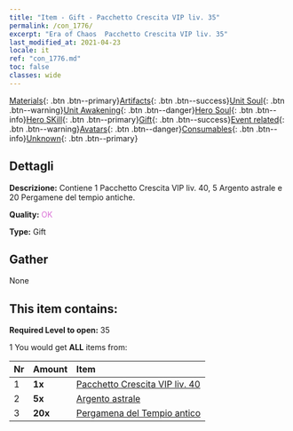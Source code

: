 ```yaml
---
title: "Item - Gift - Pacchetto Crescita VIP liv. 35"
permalink: /con_1776/
excerpt: "Era of Chaos  Pacchetto Crescita VIP liv. 35"
last_modified_at: 2021-04-23
locale: it
ref: "con_1776.md"
toc: false
classes: wide
---
```

 [Materials](/ItemsIT/){: .btn .btn--primary}[Artifacts](/ItemsIT/Artifacts/){: .btn .btn--success}[Unit Soul](/ItemsIT/UnitSoul/){: .btn .btn--warning}[Unit Awakening](/ItemsIT/UnitAwakening/){: .btn .btn--danger}[Hero Soul](/ItemsIT/HeroSoul/){: .btn .btn--info}[Hero SKill](/ItemsIT/HeroSkill/){: .btn .btn--primary}[Gift](/ItemsIT/Gift/){: .btn .btn--success}[Event related](/ItemsIT/Events/){: .btn .btn--warning}[Avatars](/ItemsIT/Avatars/){: .btn .btn--danger}[Consumables](/ItemsIT/Consumables/){: .btn .btn--info}[Unknown](/ItemsIT/Unknown/){: .btn .btn--primary}

## Dettagli
 **Descrizione:** Contiene 1 Pacchetto Crescita VIP liv. 40, 5 Argento astrale e 20 Pergamene del tempio antiche.

 **Quality:** <span style="color: #DA70D6">OK</span>

 **Type:** Gift

## Gather

  None

## This item contains:

 **Required Level to open:** 35

 1 You would get **ALL** items  from:

  | Nr | Amount |     Item    |
  |:---|:-------|:------------|
  | 1 |  **1x** | [Pacchetto Crescita VIP liv. 40](/ItemsIT/con_1777/) |  | 
  | 2 |  **5x** | [Argento astrale](/ItemsIT/con_969/) |  | 
  | 3 |  **20x** | [Pergamena del Tempio antico](/ItemsIT/con_697/) |  | 
